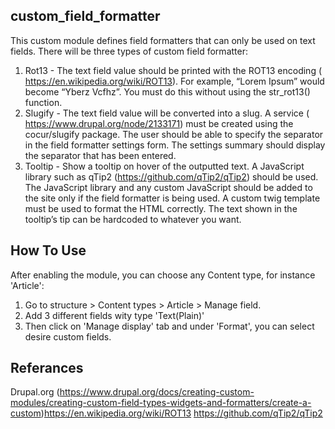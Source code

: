 
custom_field_formatter
----------------------

This custom module defines field formatters that can only be used on text fields.
There will be three types of custom field formatter:

1. Rot13​ - The text field value should be printed with the ROT13 encoding (​https://en.wikipedia.org/wiki/ROT13​). For example, “Lorem Ipsum” would become “Yberz Vcfhz”. You must do this without using the​ ​str_rot13()​ ​ function.
2. Slugify​ - The text field value will be converted into a slug. A service (​https://www.drupal.org/node/2133171​) must be created using the ​cocur/slugify​ package. The user should be able to specify the separator in the field formatter settings form. The settings summary should display the separator that has been entered.
3. Tooltip ​- Show a tooltip on hover of the outputted text. A JavaScript library such as qTip2 (​https://github.com/qTip2/qTip2​) should be used. The JavaScript library and any custom JavaScript should be added to the site only if the field formatter is being used. A custom twig template must be used to format the HTML correctly. The text shown in the tooltip’s tip can be hardcoded to whatever you want.


How To Use
----------

After enabling the module, you can choose any Content type, for instance 'Article':
 1. Go to structure > Content types > Article > Manage field.
 2. Add 3 different fields wity type 'Text(Plain)'
 3. Then click on 'Manage display' tab and under 'Format', you can select desire custom fields.

Referances
----------
Drupal.org (https://www.drupal.org/docs/creating-custom-modules/creating-custom-field-types-widgets-and-formatters/create-a-custom)
​https://en.wikipedia.org/wiki/ROT13
https://github.com/qTip2/qTip2​
